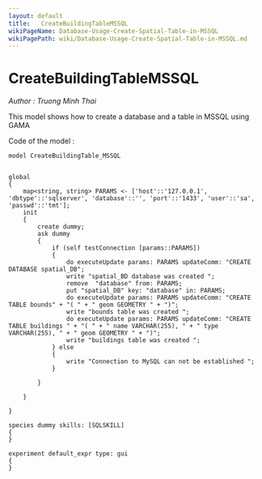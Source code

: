 ```yaml
---
layout: default
title:   CreateBuildingTableMSSQL
wikiPageName: Database-Usage-Create-Spatial-Table-in-MSSQL
wikiPagePath: wiki/Database-Usage-Create-Spatial-Table-in-MSSQL.md
---
```


[//]: # (keyword|statement_remove)
[//]: # (keyword|statement_put)
[//]: # (keyword|skill_SQLSKILL)
[//]: # (keyword|concept_database)
#  CreateBuildingTableMSSQL


_Author : Truong Minh Thai_

This model shows how to create a database and a table in MSSQL using GAMA
 

Code of the model : 

```
model CreateBuildingTable_MSSQL


global
{
	map<string, string> PARAMS <- ['host'::'127.0.0.1', 'dbtype'::'sqlserver', 'database'::'', 'port'::'1433', 'user'::'sa', 'passwd'::'tmt'];
	init
	{
		create dummy;
		ask dummy
		{
			if (self testConnection [params::PARAMS])
			{
				do executeUpdate params: PARAMS updateComm: "CREATE DATABASE spatial_DB";
				write "spatial_BD database was created ";
				remove  "database" from: PARAMS;
				put "spatial_DB" key: "database" in: PARAMS;
				do executeUpdate params: PARAMS updateComm: "CREATE TABLE bounds" + "( " + " geom GEOMETRY " + ")";
				write "bounds table was created ";
				do executeUpdate params: PARAMS updateComm: "CREATE TABLE buildings " + "( " + " name VARCHAR(255), " + " type VARCHAR(255), " + " geom GEOMETRY " + ")";
				write "buildings table was created ";
			} else
			{
				write "Connection to MySQL can not be established ";
			}

		}

	}

}

species dummy skills: [SQLSKILL]
{
}

experiment default_expr type: gui
{
}
```
